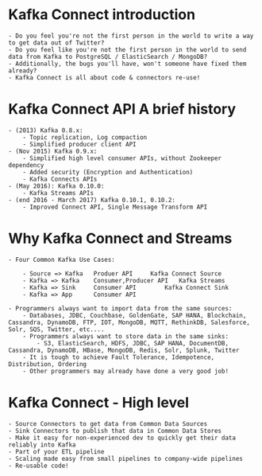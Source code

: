 # Kafka Connect introduction

	- Do you feel you're not the first person in the world to write a way to get data out of Twitter?
	- Do you feel like you're not the first person in the world to send data from Kafka to PostgreSQL / ElasticSearch / MongoDB?
	- Additionally, the bugs you'll have, won't someone have fixed them already?
	- Kafka Connect is all about code & connectors re-use!

# Kafka Connect API A brief history

	- (2013) Kafka 0.8.x:
		- Topic replication, Log compaction
		- Simplified producer client API
	- (Nov 2015) Kafka 0.9.x:
		- Simplified high level consumer APIs, without Zookeeper dependency
		- Added security (Encryption and Authentication)
		- Kafka Connects APIs
	- (May 2016): Kafka 0.10.0:
		- Kafka Streams APIs
	- (end 2016 - March 2017) Kafka 0.10.1, 0.10.2:
		- Improved Connect API, Single Message Transform API

# Why Kafka Connect and Streams

	- Four Common Kafka Use Cases:

		- Source => Kafka	Produer API		Kafka Connect Source
		- Kafka => Kafka	Consumer,Producer API	Kafka Streams
		- Kafka => Sink		Consumer API		Kafka Connect Sink
		- Kafka => App		Consumer API

	- Programmers always want to import data from the same sources:
		- Databases, JDBC, Couchbase, GoldenGate, SAP HANA, Blockchain, Cassandra, DynamoDB, FTP, IOT, MongoDB, MQTT, RethinkDB, Salesforce, Solr, SQS, Twitter, etc....
		- Programmers always want to store data in the same sinks:
			- S3, ElasticSearch, HDFS, JDBC, SAP HANA, DocumentDB, Cassandra, DynamoDB, HBase, MongoDB, Redis, Solr, Splunk, Twitter
		- It is tough to achieve Fault Tolerance, Idempotence, Distribution, Ordering
		- Other programmers may already have done a very good job!

# Kafka Connect - High level

	- Source Connectors to get data from Common Data Sources
	- Sink Connectors to publish that data in Common Data Stores
	- Make it easy for non-experienced dev to quickly get their data reliably into Kafka
	- Part of your ETL pipeline
	- Scaling made easy from small pipelines to company-wide pipelines
	- Re-usable code!